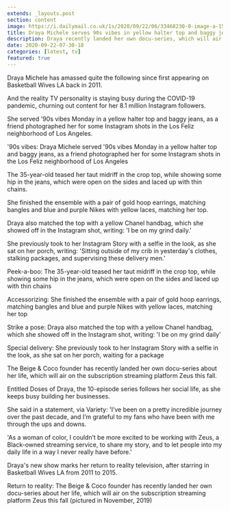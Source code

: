 ```yaml
---
extends: _layouts.post
section: content
image: https://i.dailymail.co.uk/1s/2020/09/22/06/33468230-0-image-a-150_1600753652671.jpg 
title: Draya Michele serves 90s vibes in yellow halter top and baggy jeans for Instagram shoot in LA 
description: Draya recently landed her own docu-series, which will air on the subscription streaming platform Zeus this fall, marking her return to reality television, after starring in Basketball Wives LA until 2015. 
date: 2020-09-22-07-30-18 
categories: [latest, tv] 
featured: true 
--- 
```

Draya Michele has amassed quite the following since first appearing on Basketball Wives LA back in 2011. 

And the reality TV personality is staying busy during the COVID-19 pandemic, churning out content for her 8.1 million Instagram followers.

She served '90s vibes Monday in a yellow halter top and baggy jeans, as a friend photographed her for some Instagram shots in the Los Feliz neighborhood of Los Angeles.

'90s vibes: Draya Michele served '90s vibes Monday in a yellow halter top and baggy jeans, as a friend photographed her for some Instagram shots in the Los Feliz neighborhood of Los Angeles

The 35-year-old teased her taut midriff in the crop top, while showing some hip in the jeans, which were open on the sides and laced up with thin chains.

She finished the ensemble with a pair of gold hoop earrings, matching bangles and blue and purple Nikes with yellow laces, matching her top.

Draya also matched the top with a yellow Chanel handbag, which she showed off in the Instagram shot, writing: 'I be on my grind daily.'  

She previously took to her Instagram Story with a selfie in the look, as she sat on her porch, writing: 'Sitting outside of my crib in yesterday's clothes, stalking packages, and supervising these delivery men.'

Peek-a-boo: The 35-year-old teased her taut midriff in the crop top, while showing some hip in the jeans, which were open on the sides and laced up with thin chains

Accessorizing: She finished the ensemble with a pair of gold hoop earrings, matching bangles and blue and purple Nikes with yellow laces, matching her top

Strike a pose: Draya also matched the top with a yellow Chanel handbag, which she showed off in the Instagram shot, writing: 'I be on my grind daily'

Special delivery: She previously took to her Instagram Story with a selfie in the look, as she sat on her porch, waiting for a package

The Beige & Coco founder has recently landed her own docu-series about her life, which will air on the subscription streaming platform Zeus this fall.

Entitled Doses of Draya, the 10-episode series follows her social life, as she keeps busy building her businesses.

She said in a statement, via Variety: 'I’ve been on a pretty incredible journey over the past decade, and I’m grateful to my fans who have been with me through the ups and downs.

'As a woman of color, I couldn’t be more excited to be working with Zeus, a Black-owned streaming service, to share my story, and to let people into my daily life in a way I never really have before.'

Draya's new show marks her return to reality television, after starring in Basketball Wives LA from 2011 to 2015.

Return to reality: The Beige & Coco founder has recently landed her own docu-series about her life, which will air on the subscription streaming platform Zeus this fall (pictured in November, 2019)

